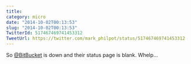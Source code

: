 ```yaml
---
title: 
category: micro
date: "2014-10-02T00:13:53"
slug: "2014-10-02T00:13:53"
TwitterId: 517467469741453312
TweetUrl: https://twitter.com/mark_philpot/status/517467469741453312
---
```


So [@BitBucket](https://twitter.com/BitBucket) is down and their status page is
blank. Whelp…
